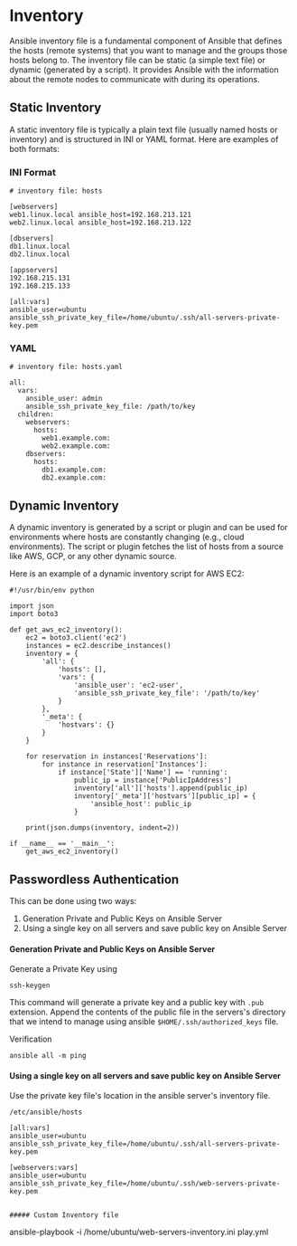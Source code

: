 
# Inventory 

Ansible inventory file is a fundamental component of Ansible that defines the hosts (remote systems) that you want to manage and the groups those hosts belong to. The inventory file can be static (a simple text file) or dynamic (generated by a script). It provides Ansible with the information about the remote nodes to communicate with during its operations.

## Static Inventory

A static inventory file is typically a plain text file (usually named hosts or inventory) and is structured in INI or YAML format. Here are examples of both formats:

### INI Format

```
# inventory file: hosts

[webservers]
web1.linux.local ansible_host=192.168.213.121 
web2.linux.local ansible_host=192.168.213.122

[dbservers]
db1.linux.local
db2.linux.local

[appservers]
192.168.215.131
192.168.215.133

[all:vars]
ansible_user=ubuntu
ansible_ssh_private_key_file=/home/ubuntu/.ssh/all-servers-private-key.pem
```

### YAML

```
# inventory file: hosts.yaml

all:
  vars:
    ansible_user: admin
    ansible_ssh_private_key_file: /path/to/key
  children:
    webservers:
      hosts:
        web1.example.com:
        web2.example.com:
    dbservers:
      hosts:
        db1.example.com:
        db2.example.com:
```

## Dynamic Inventory

A dynamic inventory is generated by a script or plugin and can be used for environments where hosts are constantly changing (e.g., cloud environments). The script or plugin fetches the list of hosts from a source like AWS, GCP, or any other dynamic source.

Here is an example of a dynamic inventory script for AWS EC2:

```
#!/usr/bin/env python

import json
import boto3

def get_aws_ec2_inventory():
    ec2 = boto3.client('ec2')
    instances = ec2.describe_instances()
    inventory = {
        'all': {
            'hosts': [],
            'vars': {
                'ansible_user': 'ec2-user',
                'ansible_ssh_private_key_file': '/path/to/key'
            }
        },
        '_meta': {
            'hostvars': {}
        }
    }

    for reservation in instances['Reservations']:
        for instance in reservation['Instances']:
            if instance['State']['Name'] == 'running':
                public_ip = instance['PublicIpAddress']
                inventory['all']['hosts'].append(public_ip)
                inventory['_meta']['hostvars'][public_ip] = {
                    'ansible_host': public_ip
                }

    print(json.dumps(inventory, indent=2))

if __name__ == '__main__':
    get_aws_ec2_inventory()
```

## Passwordless Authentication
This can be done using two ways:
1. Generation Private and Public Keys on Ansible Server
2. Using a single key on all servers and save public key on Ansible Server

#### Generation Private and Public Keys on Ansible Server

Generate a Private Key using 
```
ssh-keygen
```
This command will generate a private key and a public key with `.pub` extension. 
Append the contents of the public file in the servers's directory that we intend to manage using ansible `$HOME/.ssh/authorized_keys` file.

Verification
```
ansible all -m ping
```

#### Using a single key on all servers and save public key on Ansible Server

Use the private key file's location in the ansible server's inventory file.

`/etc/ansible/hosts`

```
[all:vars]
ansible_user=ubuntu
ansible_ssh_private_key_file=/home/ubuntu/.ssh/all-servers-private-key.pem

[webservers:vars]
ansible_user=ubuntu
ansible_ssh_private_key_file=/home/ubuntu/.ssh/web-servers-private-key.pem


##### Custom Inventory file

```
ansible-playbook -i /home/ubuntu/web-servers-inventory.ini play.yml
```


